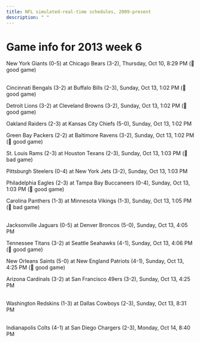 ```yaml
---
title: NFL simulated-real-time schedules, 2009-present
description: " "
---
```


# Game info for 2013 week 6

New York Giants (0-5) at Chicago Bears (3-2), Thursday, Oct 10, 8:29 PM (:football: good game)

<br/>Cincinnati Bengals (3-2) at Buffalo Bills (2-3), Sunday, Oct 13, 1:02 PM (:football: good game)

Detroit Lions (3-2) at Cleveland Browns (3-2), Sunday, Oct 13, 1:02 PM (:football: good game)

Oakland Raiders (2-3) at Kansas City Chiefs (5-0), Sunday, Oct 13, 1:02 PM

Green Bay Packers (2-2) at Baltimore Ravens (3-2), Sunday, Oct 13, 1:02 PM (:football: good game)

St. Louis Rams (2-3) at Houston Texans (2-3), Sunday, Oct 13, 1:03 PM (:red_circle: bad game)

Pittsburgh Steelers (0-4) at New York Jets (3-2), Sunday, Oct 13, 1:03 PM

Philadelphia Eagles (2-3) at Tampa Bay Buccaneers (0-4), Sunday, Oct 13, 1:03 PM (:football: good game)

Carolina Panthers (1-3) at Minnesota Vikings (1-3), Sunday, Oct 13, 1:05 PM (:red_circle: bad game)

<br/>Jacksonville Jaguars (0-5) at Denver Broncos (5-0), Sunday, Oct 13, 4:05 PM

Tennessee Titans (3-2) at Seattle Seahawks (4-1), Sunday, Oct 13, 4:06 PM (:football: good game)

New Orleans Saints (5-0) at New England Patriots (4-1), Sunday, Oct 13, 4:25 PM (:football: good game)

Arizona Cardinals (3-2) at San Francisco 49ers (3-2), Sunday, Oct 13, 4:25 PM

<br/>Washington Redskins (1-3) at Dallas Cowboys (2-3), Sunday, Oct 13, 8:31 PM

<br/>Indianapolis Colts (4-1) at San Diego Chargers (2-3), Monday, Oct 14, 8:40 PM

